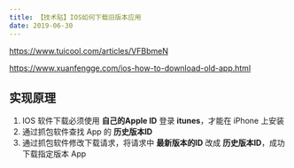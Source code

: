 ```yaml
---
title: 【技术贴】IOS如何下载旧版本应用
date: 2019-06-30
---
```




https://www.tuicool.com/articles/VFBbmeN

https://www.xuanfengge.com/ios-how-to-download-old-app.html

## 实现原理

1. IOS 软件下载必须使用 **自己的Apple ID** 登录 **itunes**，才能在 iPhone 上安装
2. 通过抓包软件查找 App 的 **历史版本ID**
3. 通过抓包软件修改下载请求，将请求中 **最新版本的ID** 改成 **历史版本ID**，成功下载指定版本 App

